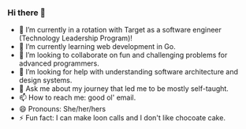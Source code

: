 ### Hi there 👋

- 🔭 I’m currently in a rotation with Target as a software engineer (Technology Leadership Program)!
- 🌱 I’m currently learning web development in Go.
- 👯 I’m looking to collaborate on fun and challenging problems for advanced programmers.
- 🤔 I’m looking for help with understanding software architecture and design systems.
- 💬 Ask me about my journey that led me to be mostly self-taught.
- 📫 How to reach me: good ol' email.
- 😄 Pronouns: She/her/hers
- ⚡ Fun fact: I can make loon calls and I don't like chocoate cake.
